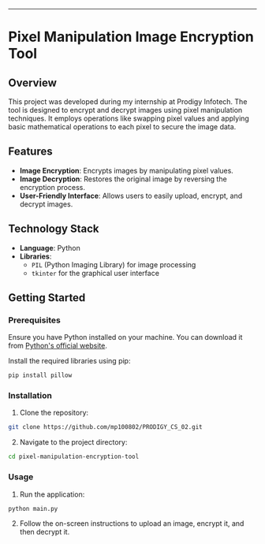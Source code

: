 ---

# Pixel Manipulation Image Encryption Tool

## Overview

This project was developed during my internship at Prodigy Infotech. The tool is designed to encrypt and decrypt images using pixel manipulation techniques. It employs operations like swapping pixel values and applying basic mathematical operations to each pixel to secure the image data.

## Features

- **Image Encryption**: Encrypts images by manipulating pixel values.
- **Image Decryption**: Restores the original image by reversing the encryption process.
- **User-Friendly Interface**: Allows users to easily upload, encrypt, and decrypt images.

## Technology Stack

- **Language**: Python
- **Libraries**: 
  - `PIL` (Python Imaging Library) for image processing
  - `tkinter` for the graphical user interface

## Getting Started

### Prerequisites

Ensure you have Python installed on your machine. You can download it from [Python's official website](https://www.python.org/).

Install the required libraries using pip:

```bash
pip install pillow
```

### Installation

1. Clone the repository:

```bash
git clone https://github.com/mp100802/PRODIGY_CS_02.git
```

2. Navigate to the project directory:

```bash
cd pixel-manipulation-encryption-tool
```

### Usage

1. Run the application:

```bash
python main.py
```

2. Follow the on-screen instructions to upload an image, encrypt it, and then decrypt it.
